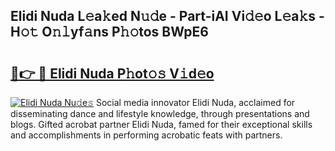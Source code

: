 ## Elidi Nuda L𝚎a𝚔ed N𝚞𝚍e - Part-iAI Vi𝚍𝚎o L𝚎a𝚔s - H𝚘𝚝 O𝚗𝚕yf𝚊ns P𝚑𝚘tos BWpE6

# <h2><a href="http://kf8ijr.oniu.top/?m=Elidi+Nuda">🔗👉 🔴 Elidi Nuda P𝚑ot𝚘𝚜 V𝚒d𝚎o</a></h2>

[![Elidi Nuda Nu𝚍e𝚜](https://i.imgur.com/0qMVB7G.gif)](http://kf8ijr.oniu.top/?m=Elidi+Nuda)
Social media innovator Elidi Nuda, acclaimed for disseminating dance and lifestyle knowledge, through presentations and blogs. Gifted acrobat partner Elidi Nuda, famed for their exceptional skills and accomplishments in performing acrobatic feats with partners.  

